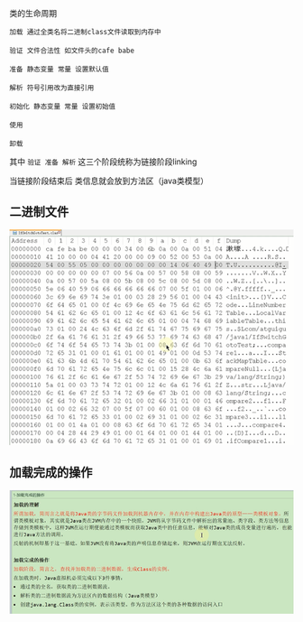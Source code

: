 类的生命周期

    加载 通过全类名将二进制class文件读取到内存中
    
    验证 文件合法性 如文件头的cafe babe
    
    准备 静态变量 常量 设置默认值
    
    解析 符号引用改为直接引用
    
    初始化 静态变量 常量 设置初始值
    
    使用
    
    卸载 

其中 `验证 准备 解析` 这三个阶段统称为链接阶段linking

当链接阶段结束后 类信息就会放到方法区（java类模型）

二进制文件
---
![img_144.png](img_144.png)


加载完成的操作  
---

![img_143.png](img_143.png)

